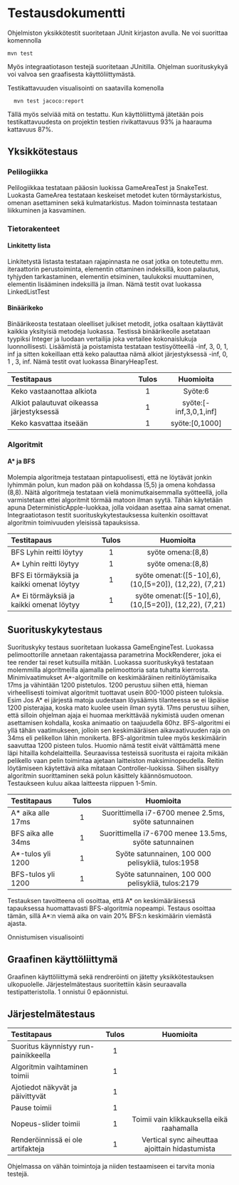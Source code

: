 # Testausdokumentti

Ohjelmiston yksikkötestit suoritetaan JUnit kirjaston avulla. Ne
voi suorittaa komennolla

```
mvn test
```
Myös integraatiotason testejä suoritetaan JUnitilla.
Ohjelman suorituskykyä voi valvoa sen graafisesta käyttöliittymästä.

Testikattavuuden visualisointi on saatavilla komenolla
```
  mvn test jacoco:report
```
Tällä myös selviää mitä on testattu.
Kun käyttöliittymä jätetään pois testikattavuudesta on projektin testien
rivikattavuus 93% ja haarauma kattavuus 87%.

## Yksikkötestaus
### Pelilogiikka
Pelilogiikkaa testataan pääosin luokissa GameAreaTest ja SnakeTest.
Luokasta GameArea testataan keskeiset metodet kuten törmäystarkistus, omenan
asettaminen sekä kulmatarkistus. Madon toiminnasta testataan liikkuminen ja
kasvaminen.


### Tietorakenteet
#### Linkitetty lista
Linkitetystä listasta testataan rajapinnasta ne osat jotka on toteutettu mm. iteraattorin perustoiminta,
elementin ottaminen indeksillä, koon palautus, tyhjyden tarkastaminen, elementin
etsiminen, taulukoksi muuttaminen, elementin lisääminen indeksillä ja ilman.
Nämä testit ovat luokassa LinkedListTest

#### Binäärikeko
Binäärikeosta testataan oleelliset julkiset metodit, jotka osaltaan käyttävät
kaikkia yksityisiä metodeja luokassa. Testissä binäärikeolle asetataan
tyypiksi Integer ja luodaan vertailija joka vertailee kokonaislukuja luonnollisesti.
Lisäämistä ja poistamista testataan testisyötteellä -inf, 3, 0, 1, inf ja sitten kokeillaan
että keko palauttaa nämä alkiot järjestyksessä -inf, 0, 1 , 3, inf.
Nämä testit ovat luokassa BinaryHeapTest.

|Testitapaus| Tulos| Huomioita|
|:---------| :-: | :---------:|
|Keko vastaanottaa alkiota| 1| Syöte:6|
|Alkiot palautuvat oikeassa järjestyksessä| 1| syöte:[-inf,3,0,1,inf]|
|Keko kasvattaa itseään|1| syöte:[0,1000]|
### Algoritmit
#### A* ja BFS
Molempia algoritmeja testataan pintapuolisesti, että ne löytävät jonkin lyhimmän
polun, kun madon pää on kohdassa (5,5) ja omena kohdassa (8,8).
Näitä algoritmeja testataan vielä monimutkaisemmalla syötteellä, jolla varmistetaan
ettei algoritmit törmää matoon ilman syytä. Tähän käytetään apuna
DeterministicApple-luokkaa, jolla voidaan asettaa aina samat omenat.
Integraatiotason testit suorituskykytestauksessa kuitenkin osoittavat
algoritmin toimivuuden yleisissä tapauksissa.

|Testitapaus| Tulos| Huomioita|
|:---------| :-: | :---------:|
|BFS Lyhin reitti löytyy| 1| syöte omena:(8,8)|
|A* Lyhin reitti löytyy| 1| syöte omena:(8,8)|
|BFS Ei törmäyksiä ja kaikki omenat löytyy|1| syöte omenat:([5-10],6), (10,[5=20]), (12,22), (7,21)|
|A* Ei törmäyksiä ja kaikki omenat löytyy|1| syöte omenat:([5-10],6), (10,[5=20]), (12,22), (7,21)|



## Suorituskykytestaus
Suorituskyky testaus suoritetaan luokassa GameEngineTest. Luokassa pelimoottorille
annetaan rakentajassa parametrina MockRenderer, joka ei tee render tai reset
kutsuilla mitään.
Luokassa suorituskykyä testataan molemmilla algoritmeilla ajamalla pelimoottoria
sata tuhatta kierrosta. Minimivaatimukset A\*-algoritmille on keskimääräinen
reitinlöytämisaika 17ms ja vähintään 1200 pistetulos. 1200 perustuu
siihen että, hieman virheellisesti toimivat algoritmit tuottavat usein 800-1000
pisteen tuloksia. Esim Jos A\* ei järjestä matoja uudestaan löysäämis tilanteessa
se ei läpäise 1200 pisterajaa, koska mato kuolee usein ilman syytä.
17ms perustuu siihen,
että silloin ohjelman ajaja ei huomaa merkittävää nykimistä uuden omenan
asettamisen kohdalla, koska animaatio on taajuudella 60hz.
BFS-algoritmi ei yllä tähän vaatimukseen, jolloin
sen keskimääräisen aikavaativuuden raja on 34ms eli pelikellon lähin monikerta.
BFS-algoritmin
tulee myös keskimäärin saavuttaa 1200 pisteen tulos. Huomio nämä testit
eivät välttämättä mene läpi hitailla kohdelaitteilla.
Seuraavissa testeissä suoritusta ei rajoita mikään pelikello vaan
pelin toimintaa ajetaan laitteiston maksiminopeudella. Reitin löytämiseen
käytettävä aika mitataan Controller-luokissa. Siihen sisältyy algoritmin
suorittaminen sekä polun käsittely
käännösmuotoon. Testaukseen kuluu aikaa laitteesta riippuen 1-5min.

|Testitapaus| Tulos| Huomioita|
|:---------| :-: | :---------:|
|A* aika alle 17ms| 1 | Suorittimella i7-6700 menee 2.5ms, syöte satunnainen|
|BFS aika alle 34ms| 1 | Suorittimella i7-6700 menee 13.5ms, syöte satunnainen|
| A*-tulos yli 1200| 1| Syöte satunnainen, 100 000 pelisykliä, tulos:1958|
|BFS-tulos yli 1200| 1 | Syöte satunnainen, 100 000 pelisykliä, tulos:2179|

Testauksen tavoitteena oli osoittaa, että A\* on keskimääräisessä tapauksessa
huomattavasti BFS-algoritmia nopeampi. Testaus osoittaa tämän, sillä
A\*:n viemä aika on vain 20% BFS:n keskimäärin viemästä ajasta.

Onnistumisen visualisointi


## Graafinen käyttöliittymä
Graafinen käyttöliittymä sekä rendreröinti on jätetty yksikkötestauksen ulkopuolelle.
Järjestelmätestaus suoritettiin käsin seuraavalla testipatteristolla. 1 onnistui
0 epäonnistui.
## Järjestelmätestaus
|Testitapaus| Tulos| Huomioita|
|:---------| :-:| :--------:|
|Suoritus käynnistyy run-painikkeella|1||
|Algoritmin vaihtaminen toimii| 1 ||
|Ajotiedot näkyvät ja päivittyvät|1 | |
| Pause toimii| 1 | |
| Nopeus-slider toimii| 1 | Toimii vain klikkauksella eikä raahamalla|
|Renderöinnissä ei ole artifakteja| 1| Vertical sync aiheuttaa ajoittain hidastumista|
Ohjelmassa on vähän toimintoja ja niiden testaamiseen ei tarvita monia testejä.

